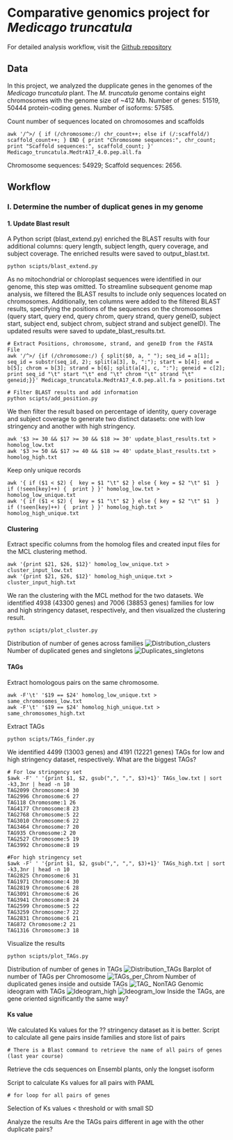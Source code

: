 # Comparative genomics project for *Medicago truncatula*
For detailed analysis workflow, visit the [Github repository](https://github.com/Lily1797/Medicago_truncatula.git)

## Data
In this project, we analyzed the dupplicate genes in the genomes of the *Medicago truncatula* plant. The *M. truncatula* genome contains eight chromosomes with the genome size of ~412 Mb.
Number of genes: 51519, 50444 protein-coding genes.
Number of isoforms: 57585.

Count number of sequences located on chromosomes and scaffolds
```
awk '/^>/ { if (/chromosome:/) chr_count++; else if (/:scaffold/) scaffold_count++; } END { print "Chromosome sequences:", chr_count; print "Scaffold sequences:", scaffold_count; }' Medicago_truncatula.MedtrA17_4.0.pep.all.fa
```
Chromosome sequences: 54929;
Scaffold sequences: 2656.

## Workflow
### I.	Determine the number of duplicat genes in my genome
#### 1. Update Blast result
A Python script (blast_extend.py) enriched the BLAST results with four additional columns: query length, subject length, query coverage, and subject coverage. The enriched results were saved to output_blast.txt.
```
python scipts/blast_extend.py
```
As no mitochondrial or chloroplast sequences were identified in our genome, this step was omitted. To streamline subsequent genome map analysis, we filtered the BLAST results to include only sequences located on chromosomes. Additionally, ten columns were added to the filtered BLAST results, specifying the positions of the sequences on the chromosomes (query start, query end, query chrom, query strand, query geneID, subject start, subject end, subject chrom, subject strand and subject geneID). The updated results were saved to update_blast_results.txt.
```
# Extract Positions, chromosome, strand, and geneID from the FASTA File
awk '/^>/ {if (/chromosome:/) { split($0, a, " "); seq_id = a[1]; seq_id = substr(seq_id, 2); split(a[3], b, ":"); start = b[4]; end = b[5]; chrom = b[3]; strand = b[6]; split(a[4], c, ":"); geneid = c[2]; print seq_id "\t" start "\t" end "\t" chrom "\t" strand "\t" geneid;}}' Medicago_truncatula.MedtrA17_4.0.pep.all.fa > positions.txt

# Filter BLAST results and add information
python scipts/add_position.py
```
We then filter the result based on percentage of identity, query coverage and subject coverage to generate two distinct datasets: one with low stringency and another with high stringency.
```
awk '$3 >= 30 && $17 >= 30 && $18 >= 30' update_blast_results.txt > homolog_low.txt
awk '$3 >= 50 && $17 >= 40 && $18 >= 40' update_blast_results.txt > homolog_high.txt
```
Keep only unique records
```
awk '{ if ($1 < $2) {  key = $1 "\t" $2 } else { key = $2 "\t" $1  } if (!seen[key]++) {  print } }' homolog_low.txt > homolog_low_unique.txt
awk '{ if ($1 < $2) {  key = $1 "\t" $2 } else { key = $2 "\t" $1  } if (!seen[key]++) {  print } }' homolog_high.txt > homolog_high_unique.txt
```

#### Clustering
Extract specific columns from the homolog files and created input files for the MCL clustering method.
```
awk '{print $21, $26, $12}' homolog_low_unique.txt > cluster_input_low.txt
awk '{print $21, $26, $12}' homolog_high_unique.txt > cluster_input_high.txt
```
We ran the clustering with the MCL method for the two datasets. We identified 4938 (43300 genes) and 7006 (38853 genes) families for low and high stringency dataset, respectively, and then visualized the clustering result.
```
python scipts/plot_cluster.py
```
Distribution of number of genes across families
![Distribution_clusters](./figures/cluster_distribution.png)
Number of duplicated genes and singletons
![Duplicates_singletons](./figures/dup_single.png)

#### TAGs
Extract homologous pairs on the same chromosome.
```
awk -F'\t' '$19 == $24' homolog_low_unique.txt > same_chromosomes_low.txt
awk -F'\t' '$19 == $24' homolog_high_unique.txt > same_chromosomes_high.txt
```
Extract TAGs 
```
python scipts/TAGs_finder.py
```
We identified 4499 (13003 genes) and 4191 (12221 genes) TAGs for low and high stringency dataset, respectively.
What are the biggest TAGs?
```
# For low stringency set
$awk -F' ' '{print $1, $2, gsub(",", ",", $3)+1}' TAGs_low.txt | sort -k3,3nr | head -n 10
TAG2099 Chromosome:4 30
TAG2996 Chromosome:6 27
TAG118 Chromosome:1 26
TAG4177 Chromosome:8 23
TAG2768 Chromosome:5 22
TAG3010 Chromosome:6 22
TAG3464 Chromosome:7 20
TAG935 Chromosome:2 20
TAG2527 Chromosome:5 19
TAG3992 Chromosome:8 19

#For high stringency set
$awk -F' ' '{print $1, $2, gsub(",", ",", $3)+1}' TAGs_high.txt | sort -k3,3nr | head -n 10
TAG2825 Chromosome:6 31
TAG1971 Chromosome:4 30
TAG2819 Chromosome:6 28
TAG3091 Chromosome:6 26
TAG3941 Chromosome:8 24
TAG2599 Chromosome:5 22
TAG3259 Chromosome:7 22
TAG2831 Chromosome:6 21
TAG872 Chromosome:2 21
TAG1316 Chromosome:3 18
```
Visualize the results
```
python scipts/plot_TAGs.py
```
Distribution of number of genes in TAGs
![Distribution_TAGs](./figures/gene_distribution.png)
Barplot of number of TAGs per Chromosome
![TAGs_per_Chrom](./figures/tag_per_chrom.png)
Number of duplicated genes inside and outside TAGs
![TAG_ NonTAG](./figures/tag_nontag.png)
Genomic ideogram with TAGs
![Ideogram_high](./figures/Ideogram_high.png)
![Ideogram_low](./figures/Ideogram_low.png)
Inside the TAGs, are gene oriented significantly the same way?


#### Ks value
We calculated Ks values for the ?? stringency dataset as it is better.
Script to calculate all gene pairs inside families and store list of pairs
```
# There is a Blast command to retrieve the name of all pairs of genes (last year course) 
```
Retrieve the cds sequences on Ensembl plants, only the longset isoform

Script to calculate Ks values for all pairs with PAML
```{bash}
# for loop for all pairs of genes

```
Selection of Ks values < threshold  or with small SD

Analyze the results
Are the TAGs pairs different in age with the other duplicate pairs?
